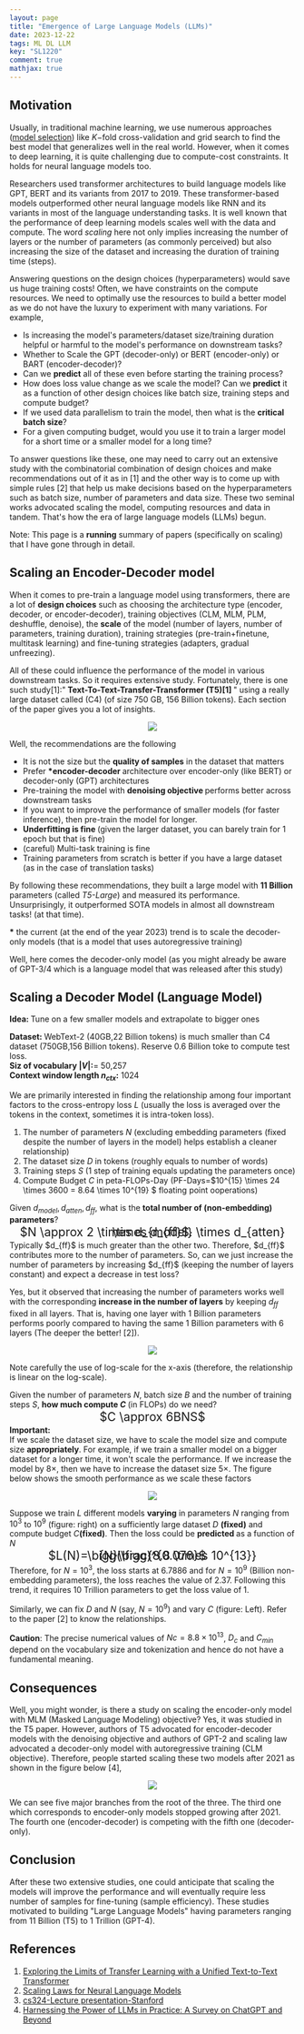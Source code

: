 ```yaml
---
layout: page
title: "Emergence of Large Language Models (LLMs)"
date: 2023-12-22
tags: ML DL LLM
key: "SL1220" 
comment: true
mathjax: true
---  
```

## Motivation
Usually, in traditional machine learning, we use numerous approaches ([model selection](https://scikit-learn.org/stable/modules/classes.html#module-sklearn.model_selection)) like $K-$fold cross-validation and grid search to find the best model that generalizes well in the real world. However, when it comes to deep learning, it is quite challenging due to compute-cost constraints. It holds for neural language models too. 

Researchers used transformer architectures to build language models like GPT, BERT and its variants from 2017 to 2019. These transformer-based models outperformed other neural language models like RNN and its variants in most of the language understanding tasks. It is well known that the performance of deep learning models scales well with the data and compute. The word <em>scaling</em> here not only implies increasing the number of layers or the number of parameters (as commonly perceived) but also increasing the size of the dataset and increasing the duration of training time (steps). 

Answering questions on the design choices (hyperparameters) would save us huge training costs! Often, we have constraints on the compute resources. We need to optimally use the resources to build a better model as we do not have the luxury to experiment with many variations. For example,

 * Is increasing the model's parameters/dataset size/training duration helpful or harmful to the model's performance on downstream tasks? 
 * Whether to Scale the GPT (decoder-only) or BERT (encoder-only) or BART (encoder-decoder)?
 * Can we <b>predict</b> all of these even before starting the training process?
 * How does loss value change as we scale the model? Can we <b>predict</b> it as a function of other design choices like batch size, training steps and compute budget?
 * If we used data parallelism to train the model, then what is the <b>critical batch size</b>?
 * For a given computing budget, would you use it to train a larger model for a short time or a smaller model for a long time?

 To answer questions like these, one may need to carry out an extensive study with the combinatorial combination of design choices and make recommendations out of it as in [1] and the other way is to come up with simple rules [2] that help us make decisions based on the hyperparameters such as batch size, number of parameters and data size. These two seminal works advocated scaling the model, computing resources and data in tandem. That's how the era of large language models (LLMs) begun.

Note: This page is a <b>running</b> summary of papers (specifically on scaling) that I have gone through in detail.

## Scaling an Encoder-Decoder model 

When it comes to pre-train a language model using transformers, there are a lot of <b>design choices</b> such as choosing the architecture type (encoder, decoder, or encoder-decoder), training objectives (CLM, MLM, PLM, deshuffle, denoise), the <b>scale</b> of the model (number of layers, number of parameters, training duration), training strategies (pre-train+finetune, multitask learning) and fine-tuning strategies (adapters, gradual unfreezing). 

All of these could influence the performance of the model in various downstream tasks. So it requires extensive study. Fortunately, there is one such study[1]:"<b> Text-To-Text-Transfer-Transformer (T5)[1] </b>" using a really large dataset called (C4) (of size 750 GB, 156 Billion tokens). Each section of the paper gives you a lot of insights. 

 <p align="center">
 <img align="center" src="https://drive.google.com/uc?export=view&id=1pdPjQNHn2F_XveQJrZiHDKrDu29wv0LF" >
</p>

Well, the recommendations are the following

* It is not the size but the <b> quality of samples</b> in the dataset that matters
* Prefer <b>*encoder-decoder </b> architecture over encoder-only (like BERT) or decoder-only (GPT) architectures
* Pre-training the model with <b> denoising objective </b> performs better across downstream tasks
* If you want to improve the performance of smaller models (for faster inference), then pre-train the model for longer.
* <b>Underfitting is fine </b> (given the larger dataset, you can barely train for 1 epoch but that is fine)
* (careful) Multi-task training is fine
* Training parameters from scratch is better if you have a large dataset (as in the case of translation tasks)

By following these recommendations, they built a large model with <b>11 Billion</b> parameters (called <em>T5-Large</em>) and measured its performance. Unsurprisingly, it outperformed SOTA models in almost all downstream tasks! (at that time).

<b>*</b> the current (at the end of the year 2023) trend is to scale the decoder-only models (that is a model that uses autoregressive training)

Well, here comes the decoder-only model (as you might already be aware of GPT-3/4 which is a language model that was released after this study)


## Scaling a Decoder Model (Language Model)

<b> Idea: </b> Tune on a few smaller models and extrapolate to bigger ones

<b> Dataset: </b> WebText-2 (40GB,22 Billion tokens) is much smaller than C4 dataset (750GB,156 Billion tokens). Reserve 0.6 Billion toke to compute test loss.<br>
 <b>Siz of vocabulary $|V|$:</b>= 50,257 <br>
 <b>Context window length $n_{ctx}$:</b> 1024 <br>

  We are primarily interested in finding the relationship among four important factors to the cross-entropy loss $L$ (usually the loss is averaged over the tokens in the context, sometimes it is intra-token loss). 
 
  1. The number of parameters $N$ (excluding embedding parameters (fixed despite the number of layers in the model) helps establish a cleaner relationship) 
  1. The dataset size $D$ in tokens (roughly equals to number of words)
  1. Training steps $S$ (1 step of training equals updating the parameters once)
  1. Compute Budget $C$ in peta-FLOPs-Day (PF-Days=$10^{15} \times 24 \times 3600 = 8.64 \times 10^{19} $ floating point ooperations)   

Given $d_{model},d_{atten},d_{ff}$, what is the <b> total number of (non-embedding) parameters</b>? 
<p align="center">
<span style="font-size:1.5em; line-height:0%">
 $N \approx 2 \times d_{model} \times d_{atten} \times d_{ff}$. 
 </span>
</p>
Typically $d_{ff}$ is much greater than the other two. Therefore, $d_{ff}$ contributes more to the number of parameters. So, can we just increase the number of parameters by increasing $d_{ff}$ (keeping the number of layers constant) and expect a decrease in test loss?

 Yes, but it observed that increasing the number of parameters works well with the corresponding <b>increase in the number of layers</b> by keeping $d_{ff}$ fixed in all layers. That is, having one layer with 1 Billion parameters performs poorly compared to having the same 1 Billion parameters with 6 layers (The deeper the better! [2]). 

 <p align="center">
 <img align="center" src="https://drive.google.com/uc?export=view&id=18SNq6-ViTxbXCe6ZyfiZ2Dwzri0cwgLD" >
</p>
Note carefully the use of log-scale for the x-axis (therefore, the relationship is linear on the log-scale).

 Given the number of parameters $N$, batch size $B$ and the number of training steps $S$, <b> how much compute $C$ </b> (in FLOPs) do we need?
 <p align="center">
 <span style="font-size:1.5em; line-height:0%">
 $C \approx 6BNS$
 </span>
</p>

<b>Important:</b> <br>
  If we scale the dataset size, we have to scale the model size and compute size <b>appropriately</b>. For example, if we train a smaller model on a bigger dataset for a longer time, it won't scale the performance. If we increase the model by $8\times$, then we have to increase the dataset size $5\times$. The figure below shows the smooth performance as we scale these factors

<p align="center">
 <img align="center" src="https://drive.google.com/uc?export=view&id=1dWIA4qg7mH1-7LGkpYd0HyQ69_IxxNIG" >
</p>

Suppose we train $L$ different models <b>varying</b> in parameters $N$ ranging from $10^3$ to $10^9$ (figure: right) on a sufficiently large dataset $D$ <b>(fixed)</b>  and compute budget $C$<b>(fixed)</b>. Then the loss could be <b> predicted </b> as a function of $N$
<p align="center">
<span style="font-size:1.5em; line-height:0%">
$L(N)=\bigg(\frac{8.8 \times 10^{13}}{N}\bigg)^{0.076}$
</span>
</p>

Therefore, for $N=10^3$, the loss starts at 6.7886 and for $N=10^9$ (Billion non-embedding parameters), the loss reaches the value of 2.37. Following this trend, it requires 10 Trillion parameters to get the loss value of 1. 

Similarly, we can fix $D$ and $N$ (say, $N=10^9$) and vary $C$ (figure: Left). Refer to the paper [2] to know the relationships.

<b>Caution</b>: The precise numerical values of $Nc=8.8 \times 10^{13}$, $D_c$ and $C_{min}$ depend on the vocabulary size and tokenization and hence do not have a fundamental meaning.
 
## Consequences
Well, you might wonder, is there a study on scaling the encoder-only model with MLM (Masked Language Modeling) objective? Yes, it was studied in the T5 paper. However, authors of T5 advocated for encoder-decoder models with the denoising objective and authors of GPT-2 and scaling law advocated a decoder-only model with autoregressive training (CLM objective). Therefore, people started scaling these two models after 2021 as shown in the figure below [4],
<p align="center">
 <img align="center" src="https://drive.google.com/uc?export=view&id=158by3ki05qDo6MI70o13yr1xc-GeY_Fm" >
</p>

We can see five major branches from the root of the three. The third one which corresponds to encoder-only models stopped growing after 2021. The fourth one (encoder-decoder) is competing with the fifth one (decoder-only).

## Conclusion
After these two extensive studies, one could anticipate that scaling the models will improve the performance and will eventually require less number of samples for fine-tuning (sample efficiency). These studies motivated to building "Large Language Models" having parameters ranging from 11 Billion (T5) to 1 Trillion (GPT-4). 

## References
1. [Exploring the Limits of Transfer Learning with a Unified Text-to-Text Transformer](https://arxiv.org/abs/1910.10683)
1. [Scaling Laws for Neural Language Models](https://arxiv.org/pdf/2001.08361.pdf)
1. [cs324-Lecture presentation-Stanford](https://stanford-cs324.github.io/winter2022/assets/pdfs/Scaling%20laws%20pdf.pdf) 
1. [Harnessing the Power of LLMs in Practice: A Survey on ChatGPT and Beyond](https://arxiv.org/pdf/2304.13712v2.pdf)
